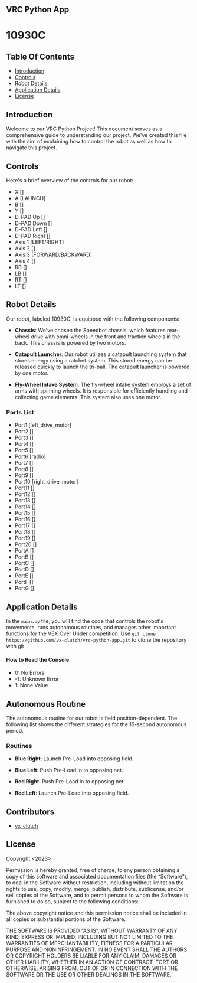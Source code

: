 ## VRC Python App

# 10930C

## Table Of Contents
 - [Introduction](#Introduction)
 - [Controls](#Controls)
 - [Robot Details](#Robot-Details)
 - [Application Details](#Application-Details)
 - [License](#License)

## Introduction
Welcome to our VRC Python Project! This document serves as a comprehensive guide to understanding our project. We've created this file with the aim of explaining how to control the robot as well as how to navigate this project.

## Controls
Here's a brief overview of the controls for our robot:

- X []
- A [LAUNCH]
- B []
- Y []
- D-PAD Up []
- D-PAD Down []
- D-PAD Left []
- D-PAD Right []
- Axis 1 [LEFT/RIGHT]
- Axis 2 []
- Axis 3 [FORWARD/BACKWARD]
- Axis 4 []
- RB []
- LB []
- RT []
- LT []

## Robot Details
Our robot, labeled 10930C, is equipped with the following components:

- **Chassis**: We've chosen the Speedbot chassis, which features rear-wheel drive with omni-wheels in the front and traction wheels in the back. This chassis is powered by two motors.

- **Catapult Launcher**: Our robot utilizes a catapult launching system that stores energy using a ratchet system. This stored energy can be released quickly to launch the tri-ball. The catapult launcher is powered by one motor.

- **Fly-Wheel Intake System**: The fly-wheel intake system employs a set of arms with spinning wheels. It is responsible for efficiently handling and collecting game elements. This system also uses one motor.

### Ports List

- Port1 [left_drive_motor]
- Port2 []
- Port3 []
- Port4 []
- Port5 []
- Port6 [radio]
- Port7 []
- Port8 []
- Port9 []
- Port10 [right_drive_motor]
- Port11 []
- Port12 []
- Port13 []
- Port14 []
- Port15 []
- Port16 []
- Port17 []
- Port18 []
- Port19 []
- Port20 []
- PortA []
- PortB []
- PortC []
- PortD []
- PortE []
- PortF []
- PortG []

## Application Details
In the `main.py` file, you will find the code that controls the robot's movements, runs autonomous routines, and manages other important functions for the VEX Over Under competition. Use `git clone https://github.com/vx-clutch/vrc-python-app.git` to clone the repository with git

#### How to Read the Console

- 0: No Errors
- -1: Unknown Error
- 1: None Value

## Autonomous Routine
The autonomous routine for our robot is field position-dependent. The following list shows the different strategies for the 15-second autonomous period.  

### Routines

- **Blue Right**: Launch Pre-Load into opposing field.

- **Blue Left**: Push Pre-Load in to opposing net.

- **Red Right**: Push Pre-Load in to opposing net.

- **Red Left**: Launch Pre-Load into opposing field.

## Contributors

- [vx_clutch](https://github.com/vx-clutch)

## License
Copyright <2023> <vx-clutch>

Permission is hereby granted, free of charge, to any person obtaining a copy of this software and associated documentation files (the “Software”), to deal in the Software without restriction, including without limitation the rights to use, copy, modify, merge, publish, distribute, sublicense, and/or sell copies of the Software, and to permit persons to whom the Software is furnished to do so, subject to the following conditions:

The above copyright notice and this permission notice shall be included in all copies or substantial portions of the Software.

THE SOFTWARE IS PROVIDED “AS IS”, WITHOUT WARRANTY OF ANY KIND, EXPRESS OR IMPLIED, INCLUDING BUT NOT LIMITED TO THE WARRANTIES OF MERCHANTABILITY, FITNESS FOR A PARTICULAR PURPOSE AND NONINFRINGEMENT. IN NO EVENT SHALL THE AUTHORS OR COPYRIGHT HOLDERS BE LIABLE FOR ANY CLAIM, DAMAGES OR OTHER LIABILITY, WHETHER IN AN ACTION OF CONTRACT, TORT OR OTHERWISE, ARISING FROM, OUT OF OR IN CONNECTION WITH THE SOFTWARE OR THE USE OR OTHER DEALINGS IN THE SOFTWARE.
